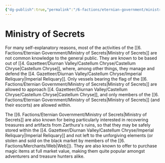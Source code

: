 ```yaml
---
{"dg-publish":true,"permalink":"/6-factions/eternian-government/ministry-of-secrets/","noteIcon":""}
---
```


# Ministry of Secrets

For many self-explanatory reasons, most of the activities of the [[6. Factions/Eternian Government/Ministry of Secrets\|Ministry of Secrets]] are not common knowledge to the general public. They are known to be based out of [[4. Gazetteer/Diurnan Valley/Castellum Chryse/Castellum Chryse\|Castellum Chryse]], where, among other things, they manage and defend the [[4. Gazetteer/Diurnan Valley/Castellum Chryse/Imperial Reliquary\|Imperial Reliquary]]. Only vessels bearing the flag of the [[6. Factions/Eternian Government/Ministry of Secrets\|Ministry of Secrets]] are allowed to approach [[4. Gazetteer/Diurnan Valley/Castellum Chryse/Castellum Chryse\|Castellum Chryse]], and only members of the [[6. Factions/Eternian Government/Ministry of Secrets\|Ministry of Secrets]] (and their escorts) are allowed within. 

The [[6. Factions/Eternian Government/Ministry of Secrets\|Ministry of Secrets]] are also known for being particularly interested in recovering treasures and artifacts from Zarthura's ruins, so that they may be safely stored within the [[4. Gazetteer/Diurnan Valley/Castellum Chryse/Imperial Reliquary\|Imperial Reliquary]] and not left to the unforgiving elements (or stolen and sold on the black market by members of the [[6. Factions/Merchants/Web\|Web]]). They are also known to offer to purchase magic items at full market value, making them quite popular amongst adventurers and treasure hunters alike. 